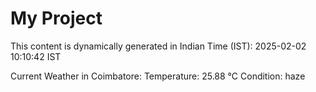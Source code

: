 # My Project

This content is dynamically generated in Indian Time (IST): 2025-02-02 10:10:42 IST


Current Weather in Coimbatore:
Temperature: 25.88 °C
Condition: haze
